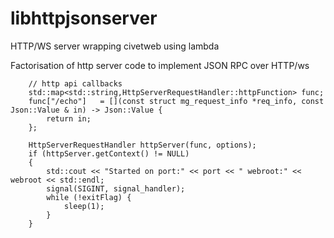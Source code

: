 # libhttpjsonserver
HTTP/WS server wrapping civetweb using lambda

Factorisation of http server code to implement JSON RPC over HTTP/ws

```
	// http api callbacks
	std::map<std::string,HttpServerRequestHandler::httpFunction> func;
	func["/echo"]   = [](const struct mg_request_info *req_info, const Json::Value & in) -> Json::Value { 
		return in;
	};

	HttpServerRequestHandler httpServer(func, options);
	if (httpServer.getContext() != NULL)
	{
		std::cout << "Started on port:" << port << " webroot:" << webroot << std::endl; 
		signal(SIGINT, signal_handler);
		while (!exitFlag) {
			sleep(1);
		}
	}
```

